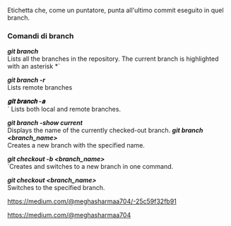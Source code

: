 



Etichetta che, come un puntatore, punta all'ultimo commit eseguito in quel branch.


### Comandi di branch

***git branch***<br>
Lists all the branches in the repository. The current branch is highlighted with an asterisk *`

***git branch -r***<br>Lists remote branches

***𝐠𝐢𝐭 𝐛𝐫𝐚𝐧𝐜𝐡 -𝐚***<br>` Lists both local and remote branches.

***git branch -show current***<br> Displays the name of the currently checked-out branch.
***git branch <branch_name>***<br>
Creates a new branch with the specified name.

***git checkout -b <branch_name><br>***
`Creates and switches to a new branch in one command.

***git checkout <branch_name>***<br>
 Switches to the specified branch.


https://medium.com/@meghasharmaa704/-25c59f32fb91


https://medium.com/@meghasharmaa704